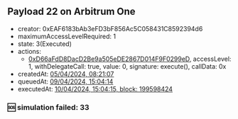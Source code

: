 ## Payload 22 on Arbitrum One

- creator: 0xEAF6183bAb3eFD3bF856Ac5C058431C8592394d6
- maximumAccessLevelRequired: 1
- state: 3(Executed)
- actions:
  - [0xD66aFdD8DacD2Be9a505eDE2867D014F9F0299eD](https://arbiscan.io/tx/0xD66aFdD8DacD2Be9a505eDE2867D014F9F0299eD), accessLevel: 1, withDelegateCall: true, value: 0, signature: execute(), callData: 0x
- createdAt: [05/04/2024, 08:21:07](https://arbiscan.io/tx/0xe1cc09295c72983bef53b77ce8551287d440598c83f19f32e68c32c0882c5f9d)
- queuedAt: [09/04/2024, 15:04:14](https://arbiscan.io/tx/0x6babaa257c686dcd30537b294206868749f1fff8424f1145d097be945322238e)
- executedAt: [10/04/2024, 15:04:15, block: 199598424](https://arbiscan.io/tx/0x9d40eb1c2a0079422063dc32643ed34ea324e55b9be324961e59d74e94345fe8)

### :sos: simulation failed: 33
